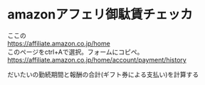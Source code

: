 # amazonアフェリ御駄賃チェッカ
ここの  
https://affiliate.amazon.co.jp/home  
このページをctrl+Aで選択。フォームにコピペ。  
https://affiliate.amazon.co.jp/home/account/payment/history  
  
だいたいの勤続期間と報酬の合計(ギフト券による支払い)を計算する
